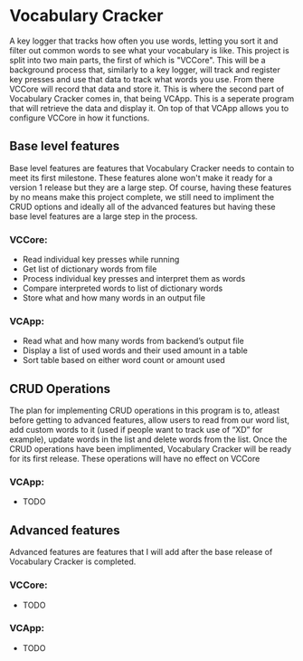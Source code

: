 # Vocabulary Cracker
A key logger that tracks how often you use words, letting you sort it and filter out common words to see what your vocabulary is like. This project is split into two main parts, the first of which is "VCCore". This will be a background process that, similarly to a key logger, will track and register key presses and use that data to track what words you use. From there VCCore will record that data and store it. This is where the second part of Vocabulary Cracker comes in, that being VCApp. This is a seperate program that will retrieve the data and display it. On top of that VCApp allows you to configure VCCore in how it functions. 

## Base level features
Base level features are features that Vocabulary Cracker needs to contain to meet its first milestone. These features alone won't make it ready for a version 1 release but they are a large step. Of course, having these features by no means make this project complete, we still need to impliment the CRUD options and ideally all of the advanced features but having these base level features are a large step in the process.

### VCCore:
- Read individual key presses while running
- Get list of dictionary words from file
- Process individual key presses and interpret them as words
- Compare interpreted words to list of dictionary words
- Store what and how many words in an output file

### VCApp:
- Read what and how many words from backend’s output file
- Display a list of used words and their used amount in a table
- Sort table based on either word count or amount used

## CRUD Operations
The plan for implementing CRUD operations in this program is to, atleast before getting to advanced features, allow users to read from our word list, add custom words to it (used if people want to track use of “XD” for example), update words in the list and delete words from the list. Once the CRUD operations have been implimented, Vocabulary Cracker will be ready for its first release. These operations will have no effect on VCCore

### VCApp:
- TODO

## Advanced features
Advanced features are features that I will add after the base release of Vocabulary Cracker is completed.

### VCCore:
- TODO

### VCApp:
- TODO

